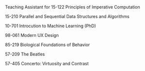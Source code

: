 Teaching Assistant for 15-122 Principles of Imperative Computation

15-210 Parallel and Sequential Data Structures and Algorithms

10-701 Introcution to Machine Learning (PhD)

98-061 Modern UX Design

85-219 Biological Foundations of Behavior

57-209 The Beatles

57-405 Concerto: Virtuosity and Contrast
